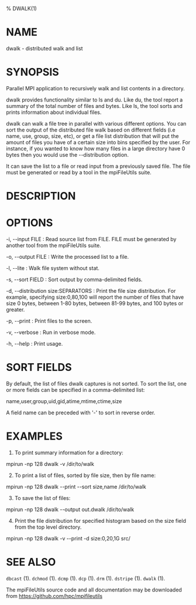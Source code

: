 % DWALK(1)

# NAME

dwalk - distributed walk and list

# SYNOPSIS

Parallel MPI application to recursively walk and list contents in a directory.

dwalk provides functionality similar to ls and du. Like du, the tool report a summary of the total number of files and bytes. Like ls, the tool sorts and prints information about individual files.

dwalk can walk a file tree in parallel with various different options. You can sort the output of the distributed file walk based on different fields (i.e name, use, group, size, etc), or get a file list distribution that will put the amount of files you have of a certain size into bins specified by the user. For instance, if you wanted to know how many files in a large directory have 0 bytes then you would use the --distribution option. 

It can save the list to a file or read input from a previously saved file. The file must be generated or read by a tool in the mpiFileUtils suite.

# DESCRIPTION

# OPTIONS

-i, \--input FILE
:   Read source list from FILE.  FILE must be generated by another tool from the mpiFileUtils suite.

-o, \--output FILE
:   Write the processed list to a file.

-l, \--lite
:   Walk file system without stat.

-s, \--sort FIELD
:   Sort output by comma-delimited fields.

-d, \--distribution size:SEPARATORS 
:   Print the file size distribution. For example, specifying size:0,80,100 will report the number of files that have size 0 bytes, between 1-80 bytes, between 81-99 bytes, and 100 bytes or greater. 

-p, \--print
:   Print files to the screen.

-v, \--verbose
:   Run in verbose mode.

-h, \--help
:   Print usage.

# SORT FIELDS

By default, the list of files dwalk captures is not sorted.  To sort the list, one or more fields can be specified in a comma-delimited list:

name,user,group,uid,gid,atime,mtime,ctime,size

A field name can be preceded with '-' to sort in reverse order.

# EXAMPLES

1. To print summary information for a directory:

mpirun -np 128 dwalk -v /dir/to/walk

2. To print a list of files, sorted by file size, then by file name:

mpirun -np 128 dwalk --print --sort size,name /dir/to/walk

3. To save the list of files:

mpirun -np 128 dwalk --output out.dwalk /dir/to/walk

4. Print the file distribution for specified histogram based on the size field from the top level directory.

mpirun -np 128 dwalk -v --print -d size:0,20,1G src/ 

# SEE ALSO

`dbcast` (1).
`dchmod` (1).
`dcmp` (1).
`dcp` (1).
`drm` (1).
`dstripe` (1).
`dwalk` (1).

The mpiFileUtils source code and all documentation may be downloaded from
<https://github.com/hpc/mpifileutils>

